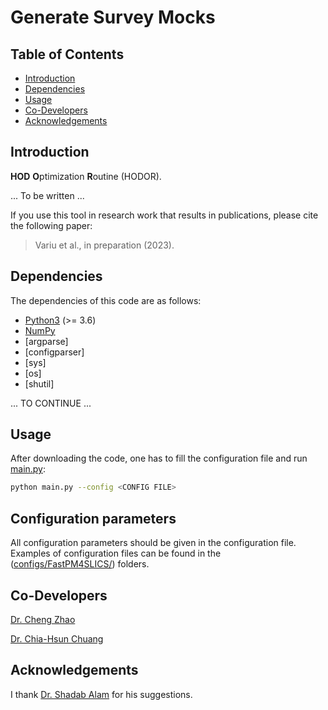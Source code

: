 # Generate Survey Mocks

## Table of Contents

-   [Introduction](#introduction)
-   [Dependencies](#Dependencies)
-   [Usage](#Usage)
-   [Co-Developers](#Co-Developers)
-   [Acknowledgements](#Acknowledgements)

## Introduction

**HOD** **O**ptimization **R**outine (HODOR).

... To be written ...


If you use this tool in research work that results in publications, please cite the following paper:

> Variu et al., in preparation (2023).

## Dependencies

The dependencies of this code are as follows:

-   [Python3](https://www.python.org/)  (>= 3.6)
-   [NumPy](https://numpy.org/)
-   [argparse]
-   [configparser]
-   [sys]
-   [os]
-   [shutil]

... TO CONTINUE ...

## Usage

After downloading the code, one has to fill the configuration file and run [main.py](main.py):

```bash
python main.py --config <CONFIG FILE>
```


## Configuration parameters
All configuration parameters should be given in the configuration file. Examples of configuration files can be found in the ([configs/FastPM4SLICS/](configs/FastPM4SLICS/)) folders.



## Co-Developers
[Dr. Cheng Zhao](https://github.com/cheng-zhao/)

[Dr. Chia-Hsun Chuang](https://github.com/chia-hsun-chuang/)
## Acknowledgements
I thank [Dr. Shadab Alam](https://github.com/shadaba) for his suggestions.
